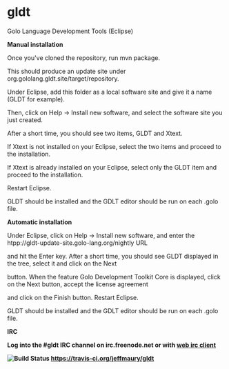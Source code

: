 gldt
===

Golo Language Development Tools (Eclipse)

<b>Manual installation</b>

Once you've cloned the repository, run mvn package.

This should produce an update site under org.gololang.gldt.site/target/repository.

Under Eclipse, add this folder as a local software site and give it a name (GLDT for example).

Then, click on Help -> Install new software, and select the software site you just created.

After a short time, you should see two items, GLDT and Xtext.

If Xtext is not installed on your Eclipse, select the two items and proceed to the installation.

If Xtext is already installed on your Eclipse, select only the GLDT item and proceed to the installation.

Restart Eclipse.

GLDT should be installed and the GDLT editor should be run on each .golo file.

<b>Automatic installation</b>

Under Eclipse, click on Help -> Install new software, and enter the htpp://gldt-update-site.golo-lang.org/nightly URL

and hit the Enter key. After a short time, you should see GLDT displayed in the tree, select it and click on the Next

button. When the feature Golo Development Toolkit Core is displayed, click on the Next button, accept the license agreement

and click on the Finish button. Restart Eclipse.

GLDT should be installed and the GDLT editor should be run on each .golo file.

<b>IRC<b>

Log into the #gldt IRC channel on irc.freenode.net or with <a href="http://webchat.freenode.net">web irc client</a> 

![Build Status](https://travis-ci.org/jeffmaury/gldt.png?branch=master) https://travis-ci.org/jeffmaury/gldt

